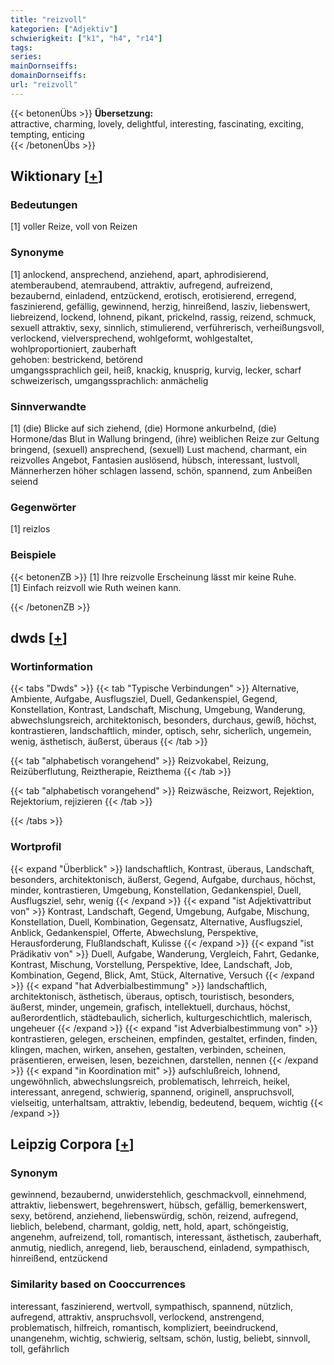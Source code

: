 ```yaml
---
title: "reizvoll"
kategorien: ["Adjektiv"]
schwierigkeit: ["k1", "h4", "r14"]
tags:
series:
mainDornseiffs:
domainDornseiffs:
url: "reizvoll"
---
```


{{< betonenÜbs >}}
**Übersetzung:**  
attractive, charming, lovely, delightful, interesting, fascinating, exciting, tempting, enticing  
{{< /betonenÜbs >}}

## Wiktionary [[+](https://de.wiktionary.org/wiki/reizvoll)]

### Bedeutungen
[1] voller Reize, voll von Reizen  

### Synonyme
[1] anlockend, ansprechend, anziehend, apart, aphrodisierend, atemberaubend, atemraubend, attraktiv, aufregend, aufreizend, bezaubernd, einladend, entzückend, erotisch, erotisierend, erregend, faszinierend, gefällig, gewinnend, herzig, hinreißend, lasziv, liebenswert, liebreizend, lockend, lohnend, pikant, prickelnd, rassig, reizend, schmuck, sexuell attraktiv, sexy, sinnlich, stimulierend, verführerisch, verheißungsvoll, verlockend, vielversprechend, wohlgeformt, wohlgestaltet, wohlproportioniert, zauberhaft  
gehoben: bestrickend, betörend  
umgangssprachlich geil, heiß, knackig, knusprig, kurvig, lecker, scharf  
schweizerisch, umgangssprachlich: anmächelig  

### Sinnverwandte
[1] (die) Blicke auf sich ziehend, (die) Hormone ankurbelnd, (die) Hormone/das Blut in Wallung bringend, (ihre) weiblichen Reize zur Geltung bringend, (sexuell) ansprechend, (sexuell) Lust machend, charmant, ein reizvolles Angebot, Fantasien auslösend, hübsch, interessant, lustvoll, Männerherzen höher schlagen lassend, schön, spannend, zum Anbeißen seiend  

### Gegenwörter
[1] reizlos  

### Beispiele
{{< betonenZB >}}
[1] Ihre reizvolle Erscheinung lässt mir keine Ruhe.  
[1] Einfach reizvoll wie Ruth weinen kann.  

{{< /betonenZB >}}


## dwds [[+](https://www.dwds.de/wb/reizvoll)]

### Wortinformation
{{< tabs "Dwds" >}}
{{< tab "Typische Verbindungen" >}}
Alternative, Ambiente, Aufgabe, Ausflugsziel, Duell, Gedankenspiel, Gegend, Konstellation, Kontrast, Landschaft, Mischung, Umgebung, Wanderung, abwechslungsreich, architektonisch, besonders, durchaus, gewiß, höchst, kontrastieren, landschaftlich, minder, optisch, sehr, sicherlich, ungemein, wenig, ästhetisch, äußerst, überaus
{{< /tab >}}

{{< tab "alphabetisch vorangehend" >}}
Reizvokabel, Reizung, Reizüberflutung, Reiztherapie, Reizthema
{{< /tab >}}

{{< tab "alphabetisch vorangehend" >}}
Reizwäsche, Reizwort, Rejektion, Rejektorium, rejizieren
{{< /tab >}}

{{< /tabs >}}

### Wortprofil
{{< expand "Überblick" >}} landschaftlich, Kontrast, überaus, Landschaft, besonders, architektonisch, äußerst, Gegend, Aufgabe, durchaus, höchst, minder, kontrastieren, Umgebung, Konstellation, Gedankenspiel, Duell, Ausflugsziel, sehr, wenig {{< /expand >}}
{{< expand "ist Adjektivattribut von" >}} Kontrast, Landschaft, Gegend, Umgebung, Aufgabe, Mischung, Konstellation, Duell, Kombination, Gegensatz, Alternative, Ausflugsziel, Anblick, Gedankenspiel, Offerte, Abwechslung, Perspektive, Herausforderung, Flußlandschaft, Kulisse {{< /expand >}}
{{< expand "ist Prädikativ von" >}} Duell, Aufgabe, Wanderung, Vergleich, Fahrt, Gedanke, Kontrast, Mischung, Vorstellung, Perspektive, Idee, Landschaft, Job, Kombination, Gegend, Blick, Amt, Stück, Alternative, Versuch {{< /expand >}}
{{< expand "hat Adverbialbestimmung" >}} landschaftlich, architektonisch, ästhetisch, überaus, optisch, touristisch, besonders, äußerst, minder, ungemein, grafisch, intellektuell, durchaus, höchst, außerordentlich, städtebaulich, sicherlich, kulturgeschichtlich, malerisch, ungeheuer {{< /expand >}}
{{< expand "ist Adverbialbestimmung von" >}} kontrastieren, gelegen, erscheinen, empfinden, gestaltet, erfinden, finden, klingen, machen, wirken, ansehen, gestalten, verbinden, scheinen, präsentieren, erweisen, lesen, bezeichnen, darstellen, nennen {{< /expand >}}
{{< expand "in Koordination mit" >}} aufschlußreich, lohnend, ungewöhnlich, abwechslungsreich, problematisch, lehrreich, heikel, interessant, anregend, schwierig, spannend, originell, anspruchsvoll, vielseitig, unterhaltsam, attraktiv, lebendig, bedeutend, bequem, wichtig {{< /expand >}}

## Leipzig Corpora [[+](https://corpora.uni-leipzig.de/en/res?word=reizvoll&corpusId=deu_newscrawl-public_2018)]


### Synonym
gewinnend, bezaubernd, unwiderstehlich, geschmackvoll, einnehmend, attraktiv, liebenswert, begehrenswert, hübsch, gefällig, bemerkenswert, sexy, betörend, anziehend, liebenswürdig, schön, reizend, aufregend, lieblich, belebend, charmant, goldig, nett, hold, apart, schöngeistig, angenehm, aufreizend, toll, romantisch, interessant, ästhetisch, zauberhaft, anmutig, niedlich, anregend, lieb, berauschend, einladend, sympathisch, hinreißend, entzückend


### Similarity based on Cooccurrences
interessant, faszinierend, wertvoll, sympathisch, spannend, nützlich, aufregend, attraktiv, anspruchsvoll, verlockend, anstrengend, problematisch, hilfreich, romantisch, kompliziert, beeindruckend, unangenehm, wichtig, schwierig, seltsam, schön, lustig, beliebt, sinnvoll, toll, gefährlich

